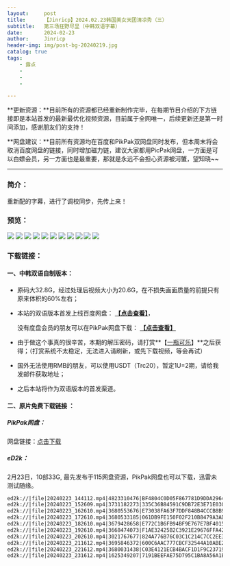 ```yaml
---
layout:     post
title:      【Jinricp】2024.02.23韩国美女天团清凉秀（三）
subtitle:   第三场狂野尽显（中韩双语字幕）
date:       2024-02-23
author:     Jinricp
header-img: img/post-bg-20240219.jpg
catalog: true
tags:
    - 露点
    - 
    - 
    - 

---
```

**更新资源：**目前所有的资源都已经重新制作完毕，在每期节目介绍的下方链接即是本站首发的最新最优化视频资源，目前属于全网唯一，后续更新还是第一时间添加，感谢朋友们的支持！

**网盘建议：**目前所有资源均在百度和PikPak双网盘同时发布，但本周末将会取消百度网盘的链接，同时增加磁力链，建议大家都用PicPak网盘，一方面是可以白嫖会员，另一方面也是最重要，那就是永远不会担心资源被河蟹，望知晓~~

---

### 简介：

重新配的字幕，进行了调校同步，先传上来！

### 预览：

![](https://www.imgccc.com/2024/03/19/84663f726c06a.jpg)
![](https://www.imgccc.com/2024/03/19/b5e600e8bf695.jpg)
![](https://www.imgccc.com/2024/03/19/8a24f707be5c2.jpg)
![](https://www.imgccc.com/2024/03/19/d7edd13bf0fc2.gif)
![](https://www.imgccc.com/2024/03/19/9a90979c05d99.gif)
![](https://www.imgccc.com/2024/03/19/9da9a3c897301.gif)
![](https://www.imgccc.com/2024/03/19/533cc9220b93f.gif)
![](https://www.imgccc.com/2024/03/19/96c46545d8c01.gif)
![](https://www.imgccc.com/2024/03/19/4f2d1abaef7f6.gif)
![](https://www.imgccc.com/2024/03/19/27e7c0f15fd1e.gif)
![](https://www.imgccc.com/2024/03/19/5258d95f60bba.gif)

### 下载链接：

#### 一、中韩双语自制版本：

+ 原码大32.8G，经过处理后视频大小为20.6G，在不损失画面质量的前提只有原来体积的60%左右；

+ 本站的双语版本首发上线百度网盘： **[【点击查看】](https://pan.baidu.com/s/1UQ15yco1prSMJAnO6_HVKQ?pwd=efse)**，

  没有度盘会员的朋友可以在PikPak网盘下载： **[【点击查看】](https://mypikpak.com/s/VNtGeaSV7LieDTLaq4kjjFOro1)**

+ 由于做这个事真的很辛苦，本期的解压密码，请打赏**【[一瓶可乐](https://kkl.mileifk.com/details/50A4E5DA)】**之后获得；（打赏系统不太稳定，无法进入请刷新，或先下载视频，等会再试）

+ 国外无法使用RMB的朋友，可以使用USDT（Trc20），暂定1U=2期，请给我发邮件获取地址；

+ 之后本站将作为双语版本的首发渠道。

  

#### 二、原片免费下载链接 ：

##### **PikPak网盘：**

网盘链接：[点击下载](https://mypikpak.com/s/VNspw_ZmypuVd5yIwLrF53vNo1)

##### eD2k：

2月23日，10部33G, 最先发布于115网盘资源，PikPak网盘也可以下载，迅雷未测试随缘。

```txt
ed2k://|file|20240223_144112.mp4|4823310476|BF4804C0D05F867781D9DDA29649949B|/  
ed2k://|file|20240223_152609.mp4|3731182273|335C36B84591C9DB72E3E71E030850D0|/  
ed2k://|file|20240223_162610.mp4|3680553676|E73038FA63F7DDF848B4CCCB8B932588|/  
ed2k://|file|20240223_172610.mp4|3680533185|061DB9FE150F02F210B8479A3AD95239|/  
ed2k://|file|20240223_182610.mp4|3679428658|E772C1B6FB94BF9E767E7BF4015D10EF|/  
ed2k://|file|20240223_192610.mp4|3668474073|F1AE32425B2C3921E29676FFA4286EAC|/  
ed2k://|file|20240223_202610.mp4|3021767677|824A776B76C03C1C214C7CC2EE37E0D7|/  
ed2k://|file|20240223_211612.mp4|3695846372|600C6AAC777CBCF32544A10ABE282F54|/  
ed2k://|file|20240223_221612.mp4|3680031438|C03E4121ECB4BACF1D1F9C237195E067|/  
ed2k://|file|20240223_231612.mp4|1625349207|7191BEEFAE75D795C1BA8A56A1E6C3EA|/
```

